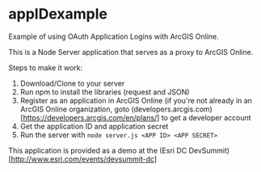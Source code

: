 appIDexample
============

Example of using OAuth Application Logins with ArcGIS Online.

This is a Node Server application that serves as a proxy to ArcGIS Online.

Steps to make it work:
1.  Download/Clone to your server  
2.  Run npm to install the libraries (request and JSON)  
3.  Register as an application in ArcGIS Online (if you're not already in an ArcGIS Online organization, goto (developers.arcgis.com)[https://developers.arcgis.com/en/plans/] to get a developer account  
4.  Get the application ID and application secret  
5.  Run the server with `node server.js <APP ID> <APP SECRET>`  


This application is provided as a demo at the (Esri DC DevSummit)[http://www.esri.com/events/devsummit-dc]
